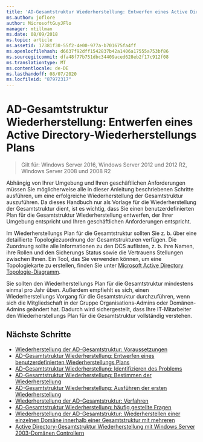 ```yaml
---
title: 'AD-Gesamtstruktur Wiederherstellung: Entwerfen eines Active Directory-Wiederherstellungs Plans'
ms.author: joflore
author: MicrosoftGuyJFlo
manager: mtillman
ms.date: 08/09/2018
ms.topic: article
ms.assetid: 17381f30-55f2-4e00-977a-b701675fa4ff
ms.openlocfilehash: d6637f92dff1542837b42a1406a17555a753bf86
ms.sourcegitcommit: dfa48f77b751dbc34409aced628eb2f17c912f08
ms.translationtype: MT
ms.contentlocale: de-DE
ms.lasthandoff: 08/07/2020
ms.locfileid: "87972317"
---
```

# <a name="ad-forest-recovery---devising-an-ad-forest-recovery-plan"></a>AD-Gesamtstruktur Wiederherstellung: Entwerfen eines Active Directory-Wiederherstellungs Plans

>Gilt für: Windows Server 2016, Windows Server 2012 und 2012 R2, Windows Server 2008 und 2008 R2

Abhängig von Ihrer Umgebung und Ihren geschäftlichen Anforderungen müssen Sie möglicherweise alle in dieser Anleitung beschriebenen Schritte ausführen, um eine erfolgreiche Wiederherstellung der Gesamtstruktur auszuführen. Da dieses Handbuch nur als Vorlage für die Wiederherstellung der Gesamtstruktur dient, ist es wichtig, dass Sie einen benutzerdefinierten Plan für die Gesamtstruktur Wiederherstellung entwerfen, der Ihrer Umgebung entspricht und Ihren geschäftlichen Anforderungen entspricht.

Im Wiederherstellungs Plan für die Gesamtstruktur sollten Sie z. b. über eine detaillierte Topologiezuordnung der Gesamtstrukturen verfügen. Die Zuordnung sollte alle Informationen zu den DCS auflisten, z. b. ihre Namen, ihre Rollen und den Sicherungs Status sowie die Vertrauens Stellungen zwischen Ihnen. Ein Tool, das Sie verwenden können, um eine Topologiekarte zu erstellen, finden Sie unter [Microsoft Active Directory Topologie-Diagramm](https://www.microsoft.com/download/details.aspx?id=13380).

Sie sollten den Wiederherstellungs Plan für die Gesamtstruktur mindestens einmal pro Jahr üben. Außerdem empfiehlt es sich, einen Wiederherstellungs Vorgang für die Gesamtstruktur durchzuführen, wenn sich die Mitgliedschaft in der Gruppe Organisations-Admins oder Domänen-Admins geändert hat. Dadurch wird sichergestellt, dass Ihre IT-Mitarbeiter den Wiederherstellungs Plan für die Gesamtstruktur vollständig verstehen.

## <a name="next-steps"></a>Nächste Schritte

- [Wiederherstellung der AD-Gesamtstruktur: Voraussetzungen](AD-Forest-Recovery-Prerequisties.md)
- [AD-Gesamtstruktur Wiederherstellung: Entwerfen eines benutzerdefinierten Wiederherstellungs Plans](AD-Forest-Recovery-Devising-a-Plan.md)
- [AD-Gesamtstruktur Wiederherstellung: Identifizieren des Problems](AD-Forest-Recovery-Identify-the-Problem.md)
- [AD-Gesamtstruktur Wiederherstellung: Bestimmen der Wiederherstellung](AD-Forest-Recovery-Determine-how-to-Recover.md)
- [AD-Gesamtstruktur Wiederherstellung: Ausführen der ersten Wiederherstellung](AD-Forest-Recovery-Perform-initial-recovery.md)
- [Wiederherstellung der AD-Gesamtstruktur: Verfahren](AD-Forest-Recovery-Procedures.md)
- [AD-Gesamtstruktur Wiederherstellung: häufig gestellte Fragen](AD-Forest-Recovery-FAQ.md)
- [Wiederherstellung der AD-Gesamtstruktur: Wiederherstellen einer einzelnen Domäne innerhalb einer Gesamtstruktur mit mehreren](AD-Forest-Recovery-Single-Domain-in-Multidomain-Recovery.md)
- [Active Directory-Gesamtstruktur Wiederherstellung mit Windows Server 2003-Domänen Controllern](AD-Forest-Recovery-Windows-Server-2003.md)
